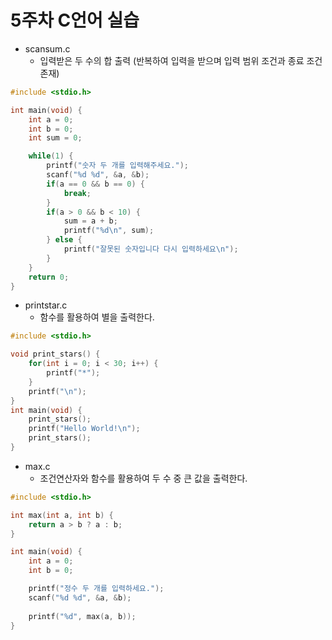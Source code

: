 
# 5주차 C언어 실습
  - scansum.c
    - 입력받은 두 수의 합 출력 (반복하여 입력을 받으며 입력 범위 조건과 종료 조건 존재)
```c
#include <stdio.h>

int main(void) {
    int a = 0;
    int b = 0;
    int sum = 0;

    while(1) {
        printf("숫자 두 개를 입력해주세요.");
        scanf("%d %d", &a, &b);
        if(a == 0 && b == 0) {
            break;
        }
        if(a > 0 && b < 10) {
            sum = a + b;
            printf("%d\n", sum);
        } else {
            printf("잘못된 숫자입니다 다시 입력하세요\n");
        }
    }
    return 0;
}
```
  - printstar.c
    - 함수를 활용하여 별을 출력한다.
```c
#include <stdio.h>

void print_stars() {
    for(int i = 0; i < 30; i++) {
        printf("*");
    }
    printf("\n");
}
int main(void) {
    print_stars();
    printf("Hello World!\n");
    print_stars();
}
```

  - max.c
    - 조건연산자와 함수를 활용하여 두 수 중 큰 값을 출력한다.
```c
#include <stdio.h>

int max(int a, int b) {
    return a > b ? a : b;
}

int main(void) {
    int a = 0;
    int b = 0;

    printf("정수 두 개를 입력하세요.");
    scanf("%d %d", &a, &b);
    
    printf("%d", max(a, b));
}
```
